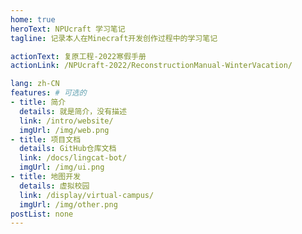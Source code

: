 ```yaml
---
home: true
heroText: NPUcraft 学习笔记
tagline: 记录本人在Minecraft开发创作过程中的学习笔记

actionText: 复原工程-2022寒假手册
actionLink: /NPUcraft-2022/ReconstructionManual-WinterVacation/

lang: zh-CN
features: # 可选的
- title: 简介
  details: 就是简介，没有描述
  link: /intro/website/
  imgUrl: /img/web.png
- title: 项目文档
  details: GitHub仓库文档
  link: /docs/lingcat-bot/
  imgUrl: /img/ui.png
- title: 地图开发
  details: 虚拟校园
  link: /display/virtual-campus/
  imgUrl: /img/other.png
postList: none
---
```


[comment]: <> (actionText: 快速入门 →)
[comment]: <> (actionLink: /development/start/git/)